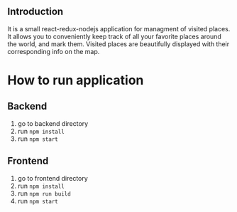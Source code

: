 
## Introduction

It is a small react-redux-nodejs application for managment of visited places. It allows you to conveniently keep track of all your favorite places around the world, and mark them. Visited places are beautifully displayed with their corresponding info on the map.


# How to run application
## Backend
1. go to backend directory
2. run `npm install`
3. run `npm start`

## Frontend
1. go to frontend directory
2. run `npm install`
3. run `npm run build`
4. run `npm start`
